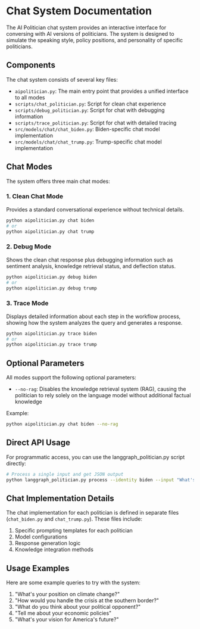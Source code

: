 # Chat System Documentation

The AI Politician chat system provides an interactive interface for conversing with AI versions of politicians. The system is designed to simulate the speaking style, policy positions, and personality of specific politicians.

## Components

The chat system consists of several key files:

- `aipolitician.py`: The main entry point that provides a unified interface to all modes
- `scripts/chat_politician.py`: Script for clean chat experience
- `scripts/debug_politician.py`: Script for chat with debugging information
- `scripts/trace_politician.py`: Script for chat with detailed tracing
- `src/models/chat/chat_biden.py`: Biden-specific chat model implementation
- `src/models/chat/chat_trump.py`: Trump-specific chat model implementation

## Chat Modes

The system offers three main chat modes:

### 1. Clean Chat Mode

Provides a standard conversational experience without technical details.

```bash
python aipolitician.py chat biden
# or
python aipolitician.py chat trump
```

### 2. Debug Mode

Shows the clean chat response plus debugging information such as sentiment analysis, knowledge retrieval status, and deflection status.

```bash
python aipolitician.py debug biden
# or
python aipolitician.py debug trump
```

### 3. Trace Mode

Displays detailed information about each step in the workflow process, showing how the system analyzes the query and generates a response.

```bash
python aipolitician.py trace biden
# or
python aipolitician.py trace trump
```

## Optional Parameters

All modes support the following optional parameters:

- `--no-rag`: Disables the knowledge retrieval system (RAG), causing the politician to rely solely on the language model without additional factual knowledge

Example:
```bash
python aipolitician.py chat biden --no-rag
```

## Direct API Usage

For programmatic access, you can use the langgraph_politician.py script directly:

```bash
# Process a single input and get JSON output
python langgraph_politician.py process --identity biden --input "What's your economic policy?"
```

## Chat Implementation Details

The chat implementation for each politician is defined in separate files (`chat_biden.py` and `chat_trump.py`). These files include:

1. Specific prompting templates for each politician
2. Model configurations
3. Response generation logic
4. Knowledge integration methods

## Usage Examples

Here are some example queries to try with the system:

1. "What's your position on climate change?"
2. "How would you handle the crisis at the southern border?"
3. "What do you think about your political opponent?"
4. "Tell me about your economic policies"
5. "What's your vision for America's future?" 